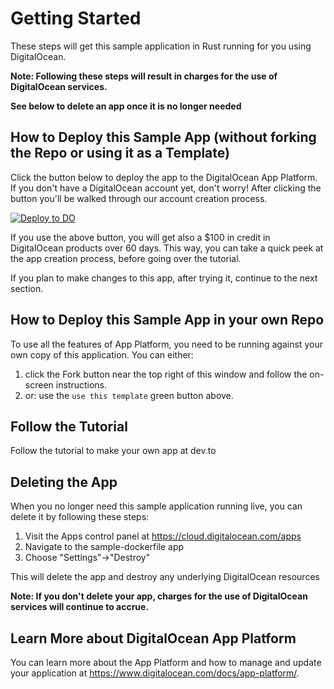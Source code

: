 # Getting Started

These steps will get this sample application in Rust running for you using DigitalOcean.

**Note: Following these steps will result in charges for the use of DigitalOcean services.**

**See below to delete an app once it is no longer needed**


## How to Deploy this Sample App (without forking the Repo or using it as a Template)

Click the button below to deploy the app to the DigitalOcean App Platform. If you don't have a DigitalOcean account yet, don't worry! After clicking the button you'll be walked through our account creation process.

 [![Deploy to DO](https://mp-assets1.sfo2.digitaloceanspaces.com/deploy-to-do/do-btn-blue.svg)](https://cloud.digitalocean.com/apps/new?repo=https://github.com/davidedelpapa/do_apps_rust_example/tree/main&refcode==8080bc0cceab)
 
If you use the above button, you will get also a $100 in credit in DigitalOcean products over 60 days.
This way, you can take a quick peek at the app creation process, before going over the tutorial.

If you plan to make changes to this app, after trying it, continue to the next section.

## How to Deploy this Sample App in your own Repo

To use all the features of App Platform, you need to be running against your own copy of this application. You can either:

1. click the Fork button near the top right of this window and follow the on-screen instructions. 
2. or: use the `use this template` green button above.

## Follow the Tutorial

Follow the tutorial to make your own app at dev.to

## Deleting the App

When you no longer need this sample application running live, you can delete it by following these steps:
1. Visit the Apps control panel at https://cloud.digitalocean.com/apps
1. Navigate to the sample-dockerfile app
1. Choose "Settings"->"Destroy"

This will delete the app and destroy any underlying DigitalOcean resources

**Note: If you don't delete your app, charges for the use of DigitalOcean services will continue to accrue.**

## Learn More about DigitalOcean App Platform

You can learn more about the App Platform and how to manage and update your application at https://www.digitalocean.com/docs/app-platform/.
